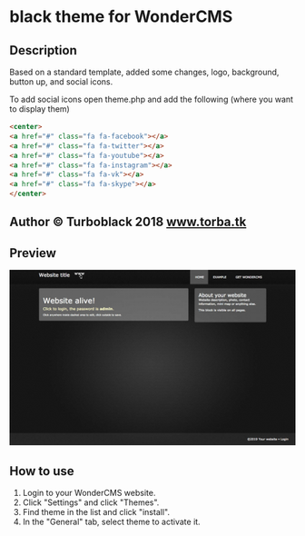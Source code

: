 # black theme for WonderCMS

## Description
Based on a standard template, added some changes, logo, background, button up, and social icons.

To add social icons open theme.php and add the following (where you want to display them)

```html <!-- Add font awesome icons -->
<center>
<a href="#" class="fa fa-facebook"></a>
<a href="#" class="fa fa-twitter"></a>
<a href="#" class="fa fa-youtube"></a>
<a href="#" class="fa fa-instagram"></a>
<a href="#" class="fa fa-vk"></a>
<a href="#" class="fa fa-skype"></a>
</center>
```

## Author © Turboblack 2018 www.torba.tk

## Preview
![Theme preview](/preview.jpg)

## How to use
1. Login to your WonderCMS website.
2. Click "Settings" and click "Themes".
3. Find theme in the list and click "install".
4. In the "General" tab, select theme to activate it.
